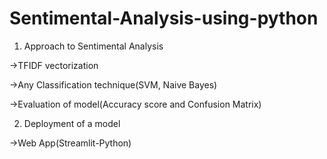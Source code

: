 # Sentimental-Analysis-using-python

1. Approach to Sentimental Analysis

  ->TFIDF vectorization
  
  ->Any Classification technique(SVM, Naive Bayes)
  
  ->Evaluation of model(Accuracy score and Confusion Matrix)
  
  
2. Deployment of a model

  ->Web App(Streamlit-Python)

